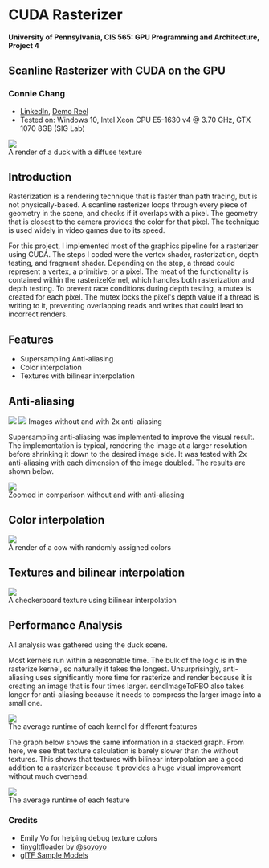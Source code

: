 CUDA Rasterizer
===============

**University of Pennsylvania, CIS 565: GPU Programming and Architecture, Project 4**

## Scanline Rasterizer with CUDA on the GPU
### Connie Chang
  * [LinkedIn](https://www.linkedin.com/in/conniechang44), [Demo Reel](https://www.vimeo.com/ConChang/DemoReel)
* Tested on: Windows 10, Intel Xeon CPU E5-1630 v4 @ 3.70 GHz, GTX 1070 8GB (SIG Lab)

![](renders/10-15-02-10-duck-texture.PNG)  
A render of a duck with a diffuse texture

## Introduction
Rasterization is a rendering technique that is faster than path tracing, but is not physically-based. A scanline rasterizer loops through every piece of geometry in the scene, and checks if it overlaps with a pixel. The geometry that is closest to the camera provides the color for that pixel. The technique is used widely in video games due to its speed.  

For this project, I implemented most of the graphics pipeline for a rasterizer using CUDA. The steps I coded were the vertex shader, rasterization, depth testing, and fragment shader. Depending on the step, a thread could represent a vertex, a primitive, or a pixel. The meat of the functionality is contained within the rasterizeKernel, which handles both rasterization and depth testing. To prevent race conditions during depth testing, a mutex is created for each pixel. The mutex locks the pixel's depth value if a thread is writing to it, preventing overlapping reads and writes that could lead to incorrect renders.

## Features
- Supersampling Anti-aliasing
- Color interpolation
- Textures with bilinear interpolation

## Anti-aliasing
![](renders/10-13-04-23-tri-noAA.PNG)
![](renders/10-13-04-22-tri-aa.PNG)
Images without and with 2x anti-aliasing  

Supersampling anti-aliasing was implemented to improve the visual result. The implementation is typical, rendering the image at a larger resolution before shrinking it down to the desired image side. It was tested with 2x anti-aliasing with each dimension of the image doubled. The results are shown below.  

![](renders/aa-comparison.png)  
Zoomed in comparison without and with anti-aliasing  

## Color interpolation
![](renders/10-14-3-50-cow-colorInterp.PNG)  
A render of a cow with randomly assigned colors  



## Textures and bilinear interpolation
![](renders/10-14-12-58-checkerboard-bilinear.PNG)  
A checkerboard texture using bilinear interpolation

## Performance Analysis
All analysis was gathered using the duck scene.  

Most kernels run within a reasonable time. The bulk of the logic is in the rasterize kernel, so naturally it takes the longest. Unsurprisingly, anti-aliasing uses significantly more time for rasterize and render because it is creating an image that is four times larger. sendImageToPBO also takes longer for anti-aliasing because it needs to compress the larger image into a small one.  

![](renders/Average_Kernel_Runtimes.png)  
The average runtime of each kernel for different features  

The graph below shows the same information in a stacked graph. From here, we see that texture calculation is barely slower than the without textures. This shows that textures with bilinear interpolation are a good addition to a rasterizer because it provides a huge visual improvement without much overhead.  

![](renders/Average_Runtime_Optimization.png)  
The average runtime of each feature  


### Credits

* Emily Vo for helping debug texture colors
* [tinygltfloader](https://github.com/syoyo/tinygltfloader) by [@soyoyo](https://github.com/syoyo)
* [glTF Sample Models](https://github.com/KhronosGroup/glTF/blob/master/sampleModels/README.md)
